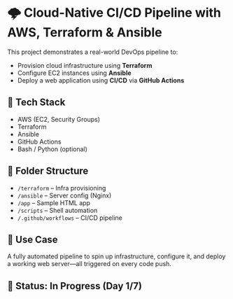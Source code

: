 # 🌩️ Cloud-Native CI/CD Pipeline with AWS, Terraform & Ansible

This project demonstrates a real-world DevOps pipeline to:
- Provision cloud infrastructure using **Terraform**
- Configure EC2 instances using **Ansible**
- Deploy a web application using **CI/CD** via **GitHub Actions**

## 🔧 Tech Stack
- AWS (EC2, Security Groups)
- Terraform
- Ansible
- GitHub Actions
- Bash / Python (optional)

## 📁 Folder Structure
- `/terraform` – Infra provisioning
- `/ansible` – Server config (Nginx)
- `/app` – Sample HTML app
- `/scripts` – Shell automation
- `/.github/workflows` – CI/CD pipeline

## 📌 Use Case
A fully automated pipeline to spin up infrastructure, configure it, and deploy a working web server—all triggered on every code push.

## 🚀 Status: In Progress (Day 1/7)
